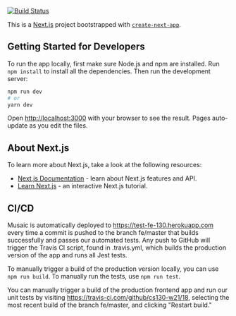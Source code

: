 [![Build Status](https://travis-ci.com/cs130-w21/18.svg?branch=fe%2Fmaster)](https://travis-ci.com/cs130-w21/18)

This is a [Next.js](https://nextjs.org/) project bootstrapped with [`create-next-app`](https://github.com/vercel/next.js/tree/canary/packages/create-next-app).

## Getting Started for Developers

To run the app locally, first make sure Node.js and npm are installed. Run `npm install` to install all the dependencies.
Then run the development server:

```bash
npm run dev
# or
yarn dev
```

Open [http://localhost:3000](http://localhost:3000) with your browser to see the result. Pages auto-update as you edit the files.

## About Next.js

To learn more about Next.js, take a look at the following resources:

- [Next.js Documentation](https://nextjs.org/docs) - learn about Next.js features and API.
- [Learn Next.js](https://nextjs.org/learn) - an interactive Next.js tutorial.

## CI/CD

Musaic is automatically deployed to https://test-fe-130.herokuapp.com every time a commit is pushed to the branch fe/master that builds
successfully and passes our automated tests. Any push to GitHub will trigger the Travis CI script, found in .travis.yml, which builds the production version of the app and runs all Jest tests.

To manually trigger a build of the production version locally, you can use `npm run build`. To manually run the tests, use
`npm run test`.

You can manually trigger a build of the production frontend app and run our unit tests by visiting https://travis-ci.com/github/cs130-w21/18, selecting the most recent build of the branch fe/master, and clicking "Restart build."
